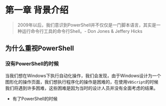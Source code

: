 # 第一章 背景介绍
> 2009年以后，我们意识到PowerShell并不仅仅是一门脚本语言，其实是一种运行命令行工具的命令行Shell。- Don Jones & Jeffery Hicks

## 为什么重视PowerShell
### 没有PowerShell的时候
当我们想在Windows下执行自动化操作，我们会发现，由于Windows设计为一个图形化的操作页面，我们想执行程序化的操作是困难的，在使用`VBScript`的时候我们将遇到许多困难，这些困难是因为当时的设计人员并没有全面考虑的结果。
+ 有了PowerShell的时候
